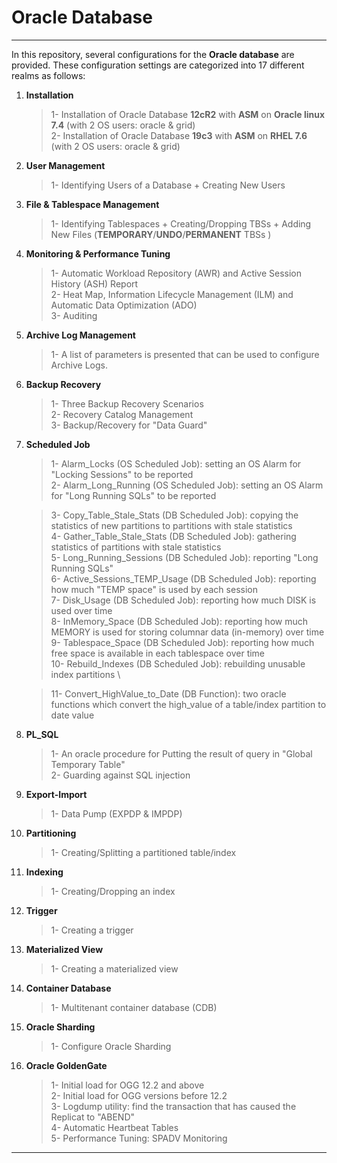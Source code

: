 # Oracle Database

------------------------------------------------
In this repository, several configurations for the **Oracle database** are provided. 
These configuration settings are categorized into 17 different realms as follows:

1. **Installation**
    > 1- Installation of Oracle Database **12cR2** with **ASM** on **Oracle linux 7.4** (with 2 OS users: oracle & grid) \
    > 2- Installation of Oracle Database **19c3** with **ASM** on **RHEL 7.6** (with 2 OS users: oracle & grid)


2. **User Management**
    > 1- Identifying Users of a Database + Creating New Users


3. **File & Tablespace Management**
    > 1- Identifying Tablespaces + Creating/Dropping TBSs + Adding New Files (**TEMPORARY**/**UNDO**/**PERMANENT** TBSs )


4. **Monitoring & Performance Tuning**
    >   1- Automatic Workload Repository (AWR) and Active Session History (ASH) Report \
    >   2- Heat Map, Information Lifecycle Management (ILM) and Automatic Data Optimization (ADO) \
    >   3- Auditing


5. **Archive Log Management**
    >   1- A list of parameters is presented that can be used to configure Archive Logs.


6. **Backup Recovery**
    >   1- Three Backup Recovery Scenarios \
    >   2- Recovery Catalog Management \
    >   3- Backup/Recovery for "Data Guard" 

7. **Scheduled Job**
    >   1- Alarm_Locks (OS Scheduled Job): setting an OS Alarm for "Locking Sessions" to be reported \
    >   2- Alarm_Long_Running (OS Scheduled Job): setting an OS Alarm for "Long Running SQLs" to be reported 

    >   3- Copy_Table_Stale_Stats (DB Scheduled Job): copying the statistics of new partitions to partitions with stale statistics \
    >   4- Gather_Table_Stale_Stats (DB Scheduled Job): gathering statistics of partitions with stale statistics \
    >   5- Long_Running_Sessions (DB Scheduled Job): reporting "Long Running SQLs" \
    >   6- Active_Sessions_TEMP_Usage (DB Scheduled Job): reporting how much "TEMP space" is used by each session \
    >   7- Disk_Usage (DB Scheduled Job): reporting how much DISK is used over time \
    >   8- InMemory_Space (DB Scheduled Job): reporting how much MEMORY is used for storing columnar data (in-memory) over time \
    >   9- Tablespace_Space (DB Scheduled Job): reporting how much free space is available in each tablespace over time \
    >   10- Rebuild_Indexes (DB Scheduled Job): rebuilding unusable index partitions \

    >   11- Convert_HighValue_to_Date (DB Function): two oracle functions which convert the high_value of a table/index partition to date value


8. **PL_SQL**
    >   1- An oracle procedure for Putting the result of query in "Global Temporary Table" \
    >   2- Guarding against SQL injection


9. **Export-Import**
    >   1- Data Pump (EXPDP & IMPDP)


10. **Partitioning**
    >   1- Creating/Splitting a partitioned table/index


11. **Indexing**
    >   1- Creating/Dropping an index


12. **Trigger**
    >   1- Creating a trigger


13. **Materialized View**
    >   1- Creating a materialized view


14. **Container Database**
    >   1- Multitenant container database (CDB)


15. **Oracle Sharding**
    >   1- Configure Oracle Sharding


16. **Oracle GoldenGate**
    >   1- Initial load for OGG 12.2 and above \
    >   2- Initial load for OGG versions before 12.2 \
    >   3- Logdump utility: find the transaction that has caused the Replicat to "ABEND" \
    >   4- Automatic Heartbeat Tables \
    >   5- Performance Tuning: SPADV Monitoring 


------------------------------------------------

